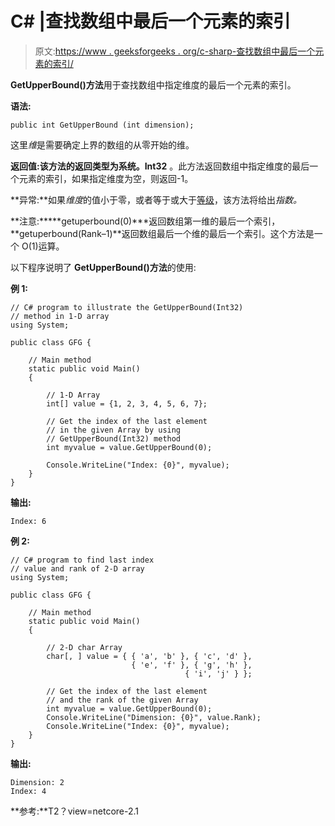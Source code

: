 # C# |查找数组中最后一个元素的索引

> 原文:[https://www . geeksforgeeks . org/c-sharp-查找数组中最后一个元素的索引/](https://www.geeksforgeeks.org/c-sharp-finding-the-index-of-last-element-in-the-array/)

**GetUpperBound()方法**用于查找数组中指定维度的最后一个元素的索引。

**语法:**

```
public int GetUpperBound (int dimension);
```

这里*维*是需要确定上界的数组的从零开始的维。

**返回值:**该方法的返回类型为**系统。Int32** 。此方法返回数组中指定维度的最后一个元素的索引，如果指定维度为空，则返回-1。

**异常:**如果*维度*的值小于零，或者等于或大于[等级](https://docs.microsoft.com/en-us/dotnet/api/system.array.rank?view=netcore-2.1#System_Array_Rank)，该方法将给出*指数。*

**注意:*****getuperbound(0)***返回数组第一维的最后一个索引，**getuperbound(Rank–1)**返回数组最后一个维的最后一个索引。这个方法是一个 O(1)运算。

以下程序说明了 **GetUpperBound()方法**的使用:

**例 1:**

```
// C# program to illustrate the GetUpperBound(Int32)
// method in 1-D array
using System;

public class GFG {

    // Main method
    static public void Main()
    {

        // 1-D Array
        int[] value = {1, 2, 3, 4, 5, 6, 7};

        // Get the index of the last element
        // in the given Array by using 
        // GetUpperBound(Int32) method
        int myvalue = value.GetUpperBound(0);

        Console.WriteLine("Index: {0}", myvalue);
    }
}
```

**输出:**

```
Index: 6

```

**例 2:**

```
// C# program to find last index 
// value and rank of 2-D array
using System;

public class GFG {

    // Main method
    static public void Main()
    {

        // 2-D char Array
        char[, ] value = { { 'a', 'b' }, { 'c', 'd' }, 
                           { 'e', 'f' }, { 'g', 'h' },
                                       { 'i', 'j' } };

        // Get the index of the last element
        // and the rank of the given Array
        int myvalue = value.GetUpperBound(0);
        Console.WriteLine("Dimension: {0}", value.Rank);
        Console.WriteLine("Index: {0}", myvalue);
    }
}
```

**输出:**

```
Dimension: 2
Index: 4

```

**参考:**T2？view=netcore-2.1